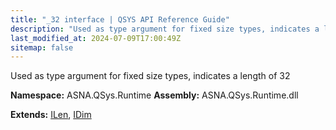 ```yaml
---
title: "_32 interface | QSYS API Reference Guide"
description: "Used as type argument for fixed size types, indicates a length of 32  "
last_modified_at: 2024-07-09T17:00:49Z
sitemap: false
---
```


Used as type argument for fixed size types, indicates a length of 32 

**Namespace:** ASNA.QSys.Runtime
**Assembly:** ASNA.QSys.Runtime.dll

**Extends:** [ILen](/reference/runtime/qsys-runtime/i-len.html), [IDim](/reference/runtime/qsys-runtime/i-dim.html)
<br>
<br>
